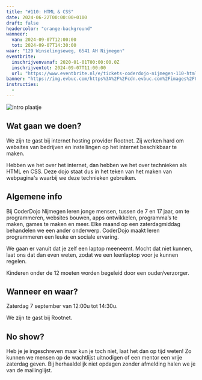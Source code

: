 ```yaml
---
title: "#110: HTML & CSS"
date: 2024-06-22T00:00:00+0100
draft: false
headercolor: "orange-background"
wanneer: 
  van: 2024-09-07T12:00:00
  tot: 2024-09-07T14:30:00
waar: "129 Winselingseweg, 6541 AH Nijmegen"
eventbrite:
  inschrijvenvanaf: 2020-01-01T00:00:00.0Z
  inschrijventot: 2024-09-07T11:00:00
  url: "https://www.eventbrite.nl/e/tickets-coderdojo-nijmegen-110-html-css-930403571127"
banner: "https://img.evbuc.com/https%3A%2F%2Fcdn.evbuc.com%2Fimages%2F827942659%2F187233351803%2F1%2Foriginal.20240815-194935?h=200&w=450&auto=format%2Ccompress&q=75&sharp=10&rect=0%2C0%2C2160%2C1080&s=9b3c5d6ef5d797774d1f7a26c549a510"
instructies:
  - 
---
```


![intro plaatje](https://img.evbuc.com/https%3A%2F%2Fcdn.evbuc.com%2Fimages%2F827942659%2F187233351803%2F1%2Foriginal.20240815-194935?h=200&w=450&auto=format%2Ccompress&q=75&sharp=10&rect=0%2C0%2C2160%2C1080&s=9b3c5d6ef5d797774d1f7a26c549a510)


## Wat gaan we doen?

We zijn te gast bij internet hosting provider Rootnet. Zij werken hard om websites van bedrijven en instellingen op het internet beschikbaar te maken. 

Hebben we het over het internet, dan hebben we het over technieken als HTML en CSS. Deze dojo staat dus in het teken van het maken van webpagina's waarbij we deze technieken gebruiken.




<!--more-->


## Algemene info

Bij CoderDojo Nijmegen leren jonge mensen, tussen de 7 en 17 jaar, om te programmeren, websites bouwen, apps ontwikkelen, programma’s te maken, games te maken en meer. Elke maand op een zaterdagmiddag behandelen we een ander onderwerp. CoderDojo maakt leren programmeren een leuke en sociale ervaring.

We gaan er vanuit dat je zelf een laptop meeneemt. Mocht dat niet kunnen, laat ons dat dan even weten, zodat we een leenlaptop voor je kunnen regelen.

Kinderen onder de 12 moeten worden begeleid door een ouder/verzorger.



## Wanneer en waar?

Zaterdag 7 september van 12:00u tot 14:30u.

We zijn te gast bij Rootnet.



## No show?

Heb je je ingeschreven maar kun je toch niet, laat het dan op tijd weten! Zo kunnen we mensen op de wachtlijst uitnodigen of een mentor een vrije zaterdag geven. Bij herhaaldelijk niet opdagen zonder afmelding halen we je van de mailinglijst.